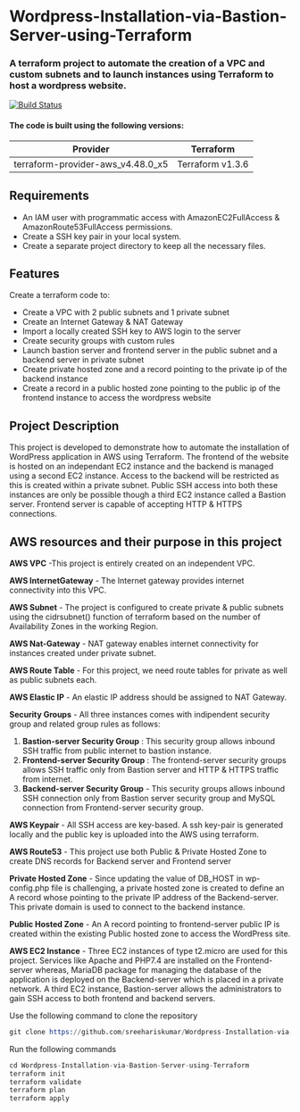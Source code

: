 # Wordpress-Installation-via-Bastion-Server-using-Terraform

### A terraform project to automate the creation of a VPC and custom subnets and to launch instances using Terraform to host a wordpress website.




[![Build Status](https://travis-ci.org/joemccann/dillinger.svg?branch=master)](https://travis-ci.org/joemccann/dillinger)

#### The code is built using the following versions:
| Provider | Terraform |
| ------ | ------ |
| terraform-provider-aws_v4.48.0_x5 | Terraform v1.3.6 |

## Requirements
- An IAM user with programmatic access with AmazonEC2FullAccess & AmazonRoute53FullAccess permissions.
- Create a SSH key pair in your local system.
- Create a separate project directory to keep all the necessary files.

## Features

Create a terraform code to:
- Create a VPC with 2 public subnets and 1 private subnet
- Create an Internet Gateway & NAT Gateway
- Import a locally created SSH key to AWS login to the server
- Create security groups with custom rules
- Launch bastion server and frontend server in the public subnet and a backend server in private subnet
- Create private hosted zone and a record pointing to the private ip of the backend instance
- Create a record in a public hosted zone pointing to the public ip of the frontend instance to access the wordpress website

## Project Description
This project is developed to demonstrate how to automate the installation of WordPress application in AWS using Terraform. The frontend of the website is hosted on an independant EC2 instance and the backend is managed using a second EC2 instance. Access to the backend will be restricted as this is created within a private subnet. Public SSH access into both these instances are only be possible though a third EC2 instance called a Bastion server. Frontend server is capable of accepting HTTP & HTTPS connections.

## AWS resources and their purpose in this project

**AWS VPC** -This project is entirely created on an independent VPC.

**AWS InternetGateway** - The Internet gateway provides internet connectivity into this VPC.

**AWS Subnet** - The project is configured to create private & public subnets using the cidrsubnet() function of terraform based on the number of Availability Zones in the working Region.

**AWS Nat-Gateway** - NAT gateway enables internet connectivity for instances created under private subnet.

**AWS Route Table** - For this project, we need route tables for private as well as public subnets each.

**AWS Elastic IP** - An elastic IP address should be assigned to NAT Gateway.

**Security Groups** - All three instances comes with indipendent security group and related group rules as follows: 
1. **Bastion-server Security Group** : This security group allows inbound SSH traffic from public internet to bastion instance.
2. **Frontend-server Security Group** : The frontend-server security groups allows SSH traffic only from Bastion server and HTTP & HTTPS traffic from internet.
3. **Backend-server Security Group** - This security groups allows inbound SSH connection only from Bastion server security group and MySQL connection from Frontend-server security group.

**AWS Keypair** - All SSH access are key-based. A ssh key-pair is generated locally and the public key is uploaded into the AWS using terraform.

**AWS Route53** - This project use both Public & Private Hosted Zone to create DNS records for Backend server and Frontend server

**Private Hosted Zone** - Since updating the value of DB_HOST in wp-config.php file is challenging, a private hosted zone is created to define an A record whose pointing to the private IP address of the Backend-server. This private domain is used to connect to the backend instance.

**Public Hosted Zone** - An A record pointing to frontend-server public IP is created within the existing Public hosted zone to access the WordPress site.

**AWS EC2 Instance** - Three EC2 instances of type t2.micro are used for this project. Services like Apache and PHP7.4 are installed on the Frontend-server whereas, MariaDB package for managing the database of the application is deployed on the Backend-server  which is placed in a private network. A third EC2 instance, Bastion-server allows the administrators to gain SSH access to both frontend and backend servers.

Use the following command to clone the repository
```s
git clone https://github.com/sreehariskumar/Wordpress-Installation-via-Bastion-Server-using-Terraform
```
Run the following commands
```s
cd Wordpress-Installation-via-Bastion-Server-using-Terraform
terraform init
terraform validate
terraform plan
terraform apply
```
